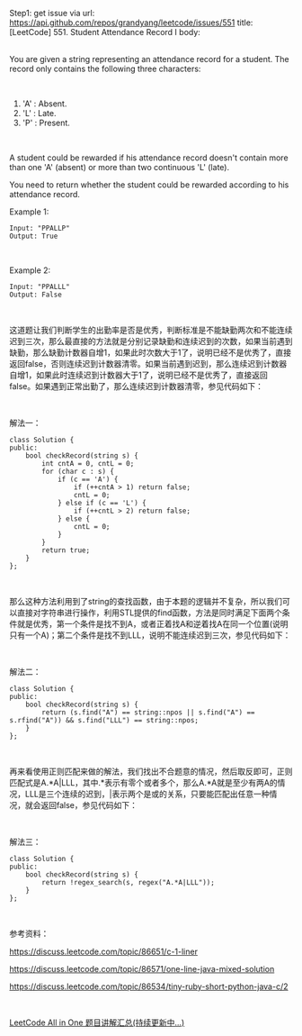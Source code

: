 Step1: get issue via url: https://api.github.com/repos/grandyang/leetcode/issues/551 
 title:[LeetCode] 551. Student Attendance Record I 
 body:  
  

You are given a string representing an attendance record for a student. The record only contains the following three characters:

 

  1. 'A' : Absent.
  2. 'L' : Late.
  3. 'P' : Present.



 

A student could be rewarded if his attendance record doesn't contain more than one 'A' (absent) or more than two continuous 'L' (late).

You need to return whether the student could be rewarded according to his attendance record.

Example 1:
    
    
    Input: "PPALLP"
    Output: True
    

 

Example 2:
    
    
    Input: "PPALLL"
    Output: False

 

这道题让我们判断学生的出勤率是否是优秀，判断标准是不能缺勤两次和不能连续迟到三次，那么最直接的方法就是分别记录缺勤和连续迟到的次数，如果当前遇到缺勤，那么缺勤计数器自增1，如果此时次数大于1了，说明已经不是优秀了，直接返回false，否则连续迟到计数器清零。如果当前遇到迟到，那么连续迟到计数器自增1，如果此时连续迟到计数器大于1了，说明已经不是优秀了，直接返回false。如果遇到正常出勤了，那么连续迟到计数器清零，参见代码如下：

 

解法一：
    
    
    class Solution {
    public:
        bool checkRecord(string s) {
            int cntA = 0, cntL = 0;
            for (char c : s) {
                if (c == 'A') {
                    if (++cntA > 1) return false;
                    cntL = 0;
                } else if (c == 'L') {
                    if (++cntL > 2) return false;
                } else {
                    cntL = 0;
                }
            }
            return true;
        }
    };

 

那么这种方法利用到了string的查找函数，由于本题的逻辑并不复杂，所以我们可以直接对字符串进行操作，利用STL提供的find函数，方法是同时满足下面两个条件就是优秀，第一个条件是找不到A，或者正着找A和逆着找A在同一个位置(说明只有一个A)；第二个条件是找不到LLL，说明不能连续迟到三次，参见代码如下：

 

解法二：
    
    
    class Solution {
    public:
        bool checkRecord(string s) {
            return (s.find("A") == string::npos || s.find("A") == s.rfind("A")) && s.find("LLL") == string::npos;
        }
    };

 

再来看使用正则匹配来做的解法，我们找出不合题意的情况，然后取反即可，正则匹配式是A.*A|LLL，其中.*表示有零个或者多个，那么A.*A就是至少有两A的情况，LLL是三个连续的迟到，|表示两个是或的关系，只要能匹配出任意一种情况，就会返回false，参见代码如下：

 

解法三：
    
    
    class Solution {
    public:
        bool checkRecord(string s) {
            return !regex_search(s, regex("A.*A|LLL"));
        }
    };

 

参考资料：

<https://discuss.leetcode.com/topic/86651/c-1-liner>

<https://discuss.leetcode.com/topic/86571/one-line-java-mixed-solution>

<https://discuss.leetcode.com/topic/86534/tiny-ruby-short-python-java-c/2>

 

[LeetCode All in One 题目讲解汇总(持续更新中...)](http://www.cnblogs.com/grandyang/p/4606334.html)
